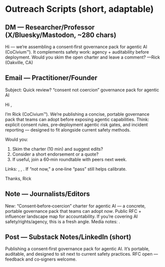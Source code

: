# Outreach Scripts (short, adaptable)

## DM — Researcher/Professor (X/Bluesky/Mastodon, ~280 chars)
Hi <Name> — we’re assembling a consent‑first governance pack for agentic AI (CoCivium™).  It complements safety work: agency + auditability before deployment.  Would you skim the open charter and leave a comment?  <short link>  —Rick (Oakville, CA)

## Email — Practitioner/Founder
Subject: Quick review? “consent not coercion” governance pack for agentic AI

Hi <Name>,

I’m Rick (CoCivium™).  We’re publishing a concise, portable governance pack that teams can adopt before exposing agentic capabilities.  Think: explicit consent rules, pre‑deployment agentic risk gates, and incident reporting — designed to fit alongside current safety methods.

Would you:
1) Skim the charter (10 min) and suggest edits?
2) Consider a short endorsement or a quote?
3) If useful, join a 60‑min roundtable with peers next week.

Links: <charter>, <FAQ>, <roundtable scheduler>.
If “not now,” a one‑line “pass” still helps calibrate.

Thanks,
Rick

## Note — Journalists/Editors
New: “Consent‑before‑coercion” charter for agentic AI — a concrete, portable governance pack that teams can adopt *now*.  Public RFC + influencer landscape map for accountability.  If you’re covering AI safety/rights/agency, this is a fresh angle.  Media notes: <press kit>.

## Post — Substack Notes/LinkedIn (short)
Publishing a consent‑first governance pack for agentic AI.  It’s portable, auditable, and designed to sit next to current safety practices.  RFC open — feedback and co‑signers welcome.  <short link>

